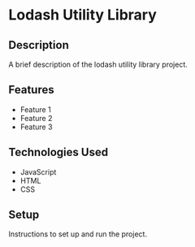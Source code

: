 # Lodash Utility Library

## Description

A brief description of the lodash utility library project.

## Features

- Feature 1
- Feature 2
- Feature 3

## Technologies Used

- JavaScript
- HTML
- CSS

## Setup

Instructions to set up and run the project.
